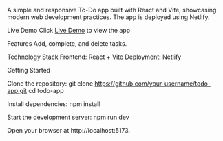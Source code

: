 A simple and responsive To-Do app built with React and Vite, showcasing modern web development practices. The app is deployed using Netlify.

Live Demo
Click [Live Demo](https://677b341eb260b55530be5084--bright-brioche-3f1c8b.netlify.app/) to view the app

Features
Add, complete, and delete tasks.

Technology Stack
Frontend: React + Vite
Deployment: Netlify

Getting Started

Clone the repository:
git clone https://github.com/your-username/todo-app.git
cd todo-app

Install dependencies:
npm install

Start the development server:
npm run dev

Open your browser at http://localhost:5173.
